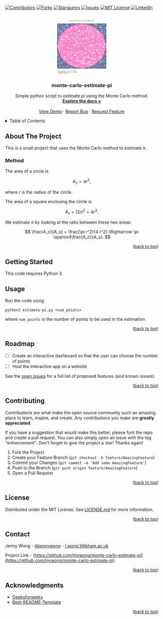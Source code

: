 <div id="top"></div>
<!--
*** Thanks for checking out the Best-README-Template. If you have a suggestion
*** that would make this better, please fork the repo and create a pull request
*** or simply open an issue with the tag "enhancement".
*** Don't forget to give the project a star!
*** Thanks again! Now go create something AMAZING! :D
-->



<!-- PROJECT SHIELDS -->
<!--
*** I'm using markdown "reference style" links for readability.
*** Reference links are enclosed in brackets [ ] instead of parentheses ( ).
*** See the bottom of this document for the declaration of the reference variables
*** for contributors-url, forks-url, etc. This is an optional, concise syntax you may use.
*** https://www.markdownguide.org/basic-syntax/#reference-style-links
-->
[![Contributors][contributors-shield]][contributors-url]
[![Forks][forks-shield]][forks-url]
[![Stargazers][stars-shield]][stars-url]
[![Issues][issues-shield]][issues-url]
[![MIT License][license-shield]][license-url]
[![LinkedIn][linkedin-shield]][linkedin-url]



<!-- PROJECT LOGO -->
<br />
<div align="center">
  <a href="https://github.com/jnywong/monte-carlo-estimate-pi">
    <img src="estimate-pi.png" alt="Logo" width="180" height="180">
  </a>

<h3 align="center">monte-carlo-estimate-pi</h3>

  <p align="center">
    Simple python script to estimate pi using the Monte Carlo method.
    <br />
    <a href="https://github.com/jnywong/monte-carlo-estimate-pi"><strong>Explore the docs »</strong></a>
    <br />
    <br />
    <a href="https://github.com/jnywong/monte-carlo-estimate-pi">View Demo</a>
    ·
    <a href="https://github.com/jnywong/monte-carlo-estimate-pi/issues">Report Bug</a>
    ·
    <a href="https://github.com/jnywong/monte-carlo-estimate-pi/issues">Request Feature</a>
  </p>
</div>



<!-- TABLE OF CONTENTS -->
<details>
  <summary>Table of Contents</summary>
  <ol>
    <li>
      <a href="#about-the-project">About The Project</a>
      <ul>
        <li><a href="#built-with">Built With</a></li>
      </ul>
    </li>
    <li>
      <a href="#getting-started">Getting Started</a>
      <ul>
        <li><a href="#prerequisites">Prerequisites</a></li>
        <li><a href="#installation">Installation</a></li>
      </ul>
    </li>
    <li><a href="#usage">Usage</a></li>
    <li><a href="#roadmap">Roadmap</a></li>
    <li><a href="#contributing">Contributing</a></li>
    <li><a href="#license">License</a></li>
    <li><a href="#contact">Contact</a></li>
    <li><a href="#acknowledgments">Acknowledgments</a></li>
  </ol>
</details>



<!-- ABOUT THE PROJECT -->
## About The Project

<!-- [![Product Name Screen Shot][product-screenshot]](https://example.com) -->

This is a small project that uses the Monte Carlo method to estimate $\pi$.

### Method

The area of a circle is 

$$
A_c = \pi r^2,
$$

where $r$ is the radius of the circle.

The area of a square enclosing the circle is

$$
A_s = (2r)^2 = 4 r^2.
$$

We estimate $\pi$ by looking at the ratio between these two areas:

$$
\frac{A_c}{A_s} = \frac{\pi r^2}{4 r^2} \Rightarrow \pi \approx4\frac{A_c}{A_s}.
$$

<p align="right">(<a href="#top">back to top</a>)</p>

<!-- GETTING STARTED -->
## Getting Started

This code requires Python 3.

<!-- USAGE EXAMPLES -->
## Usage

Run the code using

```shell
python3 estimate-pi.py <num_points>
```
where `num_points` is the number of points to be used in the estimation.

<p align="right">(<a href="#top">back to top</a>)</p>

<!-- ROADMAP -->
## Roadmap

- [ ] Create an interactive dashboard so that the user can choose the number of points 
- [ ] Host the interactive app on a website

See the [open issues](https://github.com/jnywong/monte-carlo-estimate-pi/issues) for a full list of proposed features (and known issues).

<p align="right">(<a href="#top">back to top</a>)</p>


<!-- CONTRIBUTING -->
## Contributing

Contributions are what make the open source community such an amazing place to learn, inspire, and create. Any contributions you make are **greatly appreciated**.

If you have a suggestion that would make this better, please fork the repo and create a pull request. You can also simply open an issue with the tag "enhancement".
Don't forget to give the project a star! Thanks again!

1. Fork the Project
2. Create your Feature Branch (`git checkout -b feature/AmazingFeature`)
3. Commit your Changes (`git commit -m 'Add some AmazingFeature'`)
4. Push to the Branch (`git push origin feature/AmazingFeature`)
5. Open a Pull Request

<p align="right">(<a href="#top">back to top</a>)</p>



<!-- LICENSE -->
## License

Distributed under the MIT License. See [LICENSE.md](LICENSE.md) for more information.

<p align="right">(<a href="#top">back to top</a>)</p>



<!-- CONTACT -->
## Contact

Jenny Wong - [@_jennywong_](https://twitter.com/_jennywong_) - j.wong.1@bham.ac.uk

Project Link -  [https://github.com/jnywong/monte-carlo-estimate-pi](https://github.com/jnywong/monte-carlo-estimate-pi)

<p align="right">(<a href="#top">back to top</a>)</p>



<!--ACKNOWLEDGMENTS -->
## Acknowledgments

* [Geeksforgeeks](https://www.geeksforgeeks.org/estimating-value-pi-using-monte-carlo/)
* [Best-README-Template](https://github.com/othneildrew/Best-README-Template)

<p align="right">(<a href="#top">back to top</a>)</p>



<!-- MARKDOWN LINKS & IMAGES -->
<!-- https://www.markdownguide.org/basic-syntax/#reference-style-links -->
[contributors-shield]: https://img.shields.io/github/contributors/jnywong/monte-carlo-estimate-pi.svg?style=for-the-badge
[contributors-url]: https://github.com/jnywong/monte-carlo-estimate-pi/graphs/contributors
[forks-shield]: https://img.shields.io/github/forks/jnywong/monte-carlo-estimate-pi.svg?style=for-the-badge
[forks-url]: https://github.com/jnywong/monte-carlo-estimate-pi/network/members
[stars-shield]: https://img.shields.io/github/stars/jnywong/monte-carlo-estimate-pi.svg?style=for-the-badge
[stars-url]: https://github.com/jnywong/monte-carlo-estimate-pi/stargazers
[issues-shield]: https://img.shields.io/github/issues/jnywong/monte-carlo-estimate-pi.svg?style=for-the-badge
[issues-url]: https://github.com/jnywong/monte-carlo-estimate-pi/issues
[license-shield]: https://img.shields.io/github/license/jnywong/monte-carlo-estimate-pi.svg?style=for-the-badge
[license-url]: https://github.com/jnywong/monte-carlo-estimate-pi/blob/master/LICENSE.md
[linkedin-shield]: https://img.shields.io/badge/-LinkedIn-black.svg?style=for-the-badge&logo=linkedin&colorB=555
[linkedin-url]: https://linkedin.com/in/thisisjennywong
[product-screenshot]: images/screenshot.png
[Next.js]: https://img.shields.io/badge/next.js-000000?style=for-the-badge&logo=nextdotjs&logoColor=white
[Next-url]: https://nextjs.org/
[React.js]: https://img.shields.io/badge/React-20232A?style=for-the-badge&logo=react&logoColor=61DAFB
[React-url]: https://reactjs.org/
[Vue.js]: https://img.shields.io/badge/Vue.js-35495E?style=for-the-badge&logo=vuedotjs&logoColor=4FC08D
[Vue-url]: https://vuejs.org/
[Angular.io]: https://img.shields.io/badge/Angular-DD0031?style=for-the-badge&logo=angular&logoColor=white
[Angular-url]: https://angular.io/
[Svelte.dev]: https://img.shields.io/badge/Svelte-4A4A55?style=for-the-badge&logo=svelte&logoColor=FF3E00
[Svelte-url]: https://svelte.dev/
[Laravel.com]: https://img.shields.io/badge/Laravel-FF2D20?style=for-the-badge&logo=laravel&logoColor=white
[Laravel-url]: https://laravel.com
[Bootstrap.com]: https://img.shields.io/badge/Bootstrap-563D7C?style=for-the-badge&logo=bootstrap&logoColor=white
[Bootstrap-url]: https://getbootstrap.com
[JQuery.com]: https://img.shields.io/badge/jQuery-0769AD?style=for-the-badge&logo=jquery&logoColor=white
[JQuery-url]: https://jquery.com 